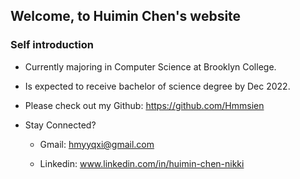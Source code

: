 ## Welcome, to Huimin Chen's website

### Self introduction

* Currently majoring in Computer Science at Brooklyn College. 
* Is expected to receive bachelor of science degree by Dec 2022. 

 
* Please check out my Github: https://github.com/Hmmsien

* Stay Connected?

  * Gmail: hmyyqxi@gmail.com
 
  * Linkedin: www.linkedin.com/in/huimin-chen-nikki
